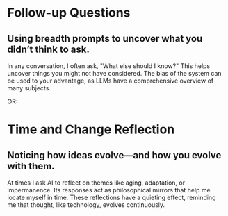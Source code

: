 # Follow-up Questions

## Using breadth prompts to uncover what you didn’t think to ask.

In any conversation, I often ask, "What else should I know?" This helps uncover things you might not have considered. The bias of the system can be used to your advantage, as LLMs have a comprehensive overview of many subjects.

OR:

# Time and Change Reflection

## Noticing how ideas evolve—and how you evolve with them.

At times I ask AI to reflect on themes like aging, adaptation, or impermanence. Its responses act as philosophical mirrors that help me locate myself in time. These reflections have a quieting effect, reminding me that thought, like technology, evolves continuously.
